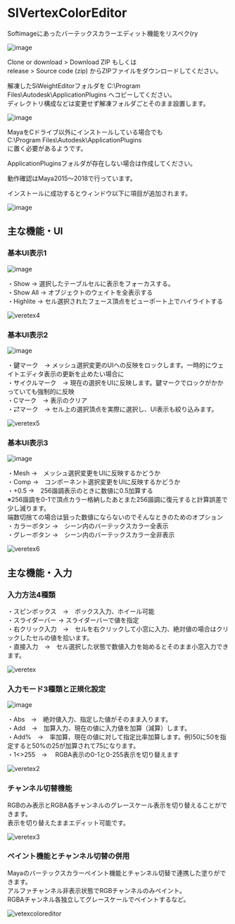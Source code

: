 # SIVertexColorEditor
Softimageにあったバーテックスカラーエディット機能をリスペク(ry

![image](https://user-images.githubusercontent.com/28256498/42760899-e4e0ed9c-8946-11e8-81cf-5e47f29bdaba.png)

Clone or download > Download ZIP もしくは  
release > Source code (zip) からZIPファイルをダウンロードしてください。  

解凍したSiWeightEditorフォルダを C:\Program Files\Autodesk\ApplicationPlugins へコピーしてください。  
ディレクトリ構成などは変更せず解凍フォルダごとそのまま設置します。  

![image](https://user-images.githubusercontent.com/28256498/42760977-237f2758-8947-11e8-9338-6462028ed5a9.png)

MayaをCドライブ以外にインストールしている場合でも  
C:\Program Files\Autodesk\ApplicationPlugins  
に置く必要があるようです。  

ApplicationPluginsフォルダが存在しない場合は作成してください。  

動作確認はMaya2015～2018で行っています。  

インストールに成功するとウィンドウ以下に項目が追加されます。  

![image](https://user-images.githubusercontent.com/28256498/42761037-4bf12fb0-8947-11e8-9dbc-05aa10db0dce.png)

## 主な機能・UI

### 基本UI表示1
![image](https://user-images.githubusercontent.com/28256498/42761765-678b087a-8949-11e8-8f9e-8ac9b626d7b5.png)

・Show → 選択したテーブルセルに表示をフォーカスする。  
・Show All → オブジェクトのウェイトを全表示する  
・Highlite → セル選択されたフェース頂点をビューポート上でハイライトする  

![veretex4](https://user-images.githubusercontent.com/28256498/42885279-826fddbc-8adb-11e8-9019-ce997a632190.gif)

### 基本UI表示2
![image](https://user-images.githubusercontent.com/28256498/42885321-a5eb1fa4-8adb-11e8-97f8-279ad1c591ae.png)

・鍵マーク　→ メッシュ選択変更のUIへの反映をロックします。一時的にウェイトエディタ表示の更新を止めたい場合に  
・サイクルマーク　→ 現在の選択をUIに反映します。鍵マークでロックがかかっていても強制的に反映  
・Cマーク　→ 表示のクリア  
・⇄マーク　→ セル上の選択頂点を実際に選択し、UI表示も絞り込みます。  

![veretex5](https://user-images.githubusercontent.com/28256498/42885349-b75a58f4-8adb-11e8-9c62-469f688f88e0.gif)

### 基本UI表示3
![image](https://user-images.githubusercontent.com/28256498/42885438-e460619a-8adb-11e8-9d7f-10202199d134.png)

・Mesh →　メッシュ選択変更をUIに反映するかどうか  
・Comp →　コンポーネント選択変更をUIに反映するかどうか  
・+0.5 →　256諧調表示のときに数値に0.5加算する  
※256諧調を0-1で頂点カラー格納したあとまた256諧調に復元すると計算誤差で少し減ります。  
端数切捨ての場合は狙った数値にならないのでそんなときのためのオプション  
・カラーボタン →　シーン内のバーテックスカラー全表示  
・グレーボタン →　シーン内のバーテックスカラー全非表示  

![veretex6](https://user-images.githubusercontent.com/28256498/42885664-855f67c6-8adc-11e8-9492-e83b3156daab.gif)

## 主な機能・入力

### 入力方法4種類  
・スピンボックス　→　ボックス入力、ホイール可能  
・スライダーバー → スライダーバーで値を指定  
・右クリック入力　→　セルを右クリックして小窓に入力、絶対値の場合はクリックしたセルの値を拾います。  
・直接入力　→　セル選択した状態で数値入力を始めるとそのまま小窓入力できます。  

![veretex](https://user-images.githubusercontent.com/28256498/42885195-4b9134a8-8adb-11e8-8d8d-253196b783e6.gif)

### 入力モード3種類と正規化設定

![image](https://user-images.githubusercontent.com/28256498/42762235-b952520c-894a-11e8-9a5b-122904f00c1d.png)

・Abs　→　絶対値入力、指定した値がそのまま入ります。  
・Add　→　加算入力、現在の値に入力値を加算（減算）します。  
・Add%　→　率加算、現在の値に対して指定比率加算します。例)50に50を指定すると50%の25が加算されて75になります。  
・1<>255　→　 RGBA表示の0-1と0-255表示を切り替えます

![veretex2](https://user-images.githubusercontent.com/28256498/42885229-6329a9e2-8adb-11e8-83c7-1d24f809c28b.gif)

### チャンネル切替機能

RGBのみ表示とRGBA各チャンネルのグレースケール表示を切り替えることができます。  
表示を切り替えたままエディット可能です。  

![veretex3](https://user-images.githubusercontent.com/28256498/42885255-73414d1c-8adb-11e8-986d-bfd6aea1db05.gif)
 
### ペイント機能とチャンネル切替の併用

Mayaのバーテックスカラーペイント機能とチャンネル切替で連携した塗りができます。  
アルファチャンネル非表示状態でRGBチャンネルのみペイント。  
RGBAチャンネル各独立してグレースケールでペイントするなど。  

![vetexcoloreditor](https://user-images.githubusercontent.com/28256498/42763047-e75f3e2e-894c-11e8-8b21-f0004283065b.gif)
